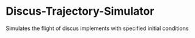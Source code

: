 # Discus-Trajectory-Simulator
Simulates the flight of discus implements with specified initial conditions
